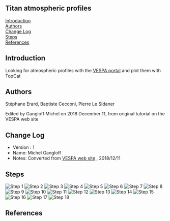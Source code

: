 ## Titan atmospheric profiles

[Introduction](#Intro)  
[Authors](#Authors)  
[Change Log](#Log)  
[Steps](#Steps)  
[References](#References)

## Introduction

Looking for atmospheric profiles with the [VESPA portal](http://vespa.obspm.fr) and plot them with TopCat

## Authors

Stéphane Erard, Baptiste Cecconi, Pierre Le Sidaner

Edited by Gangloff Michel on 2018 December 11, from original tutorial on the VESPA web site

## Change Log

* Version : 1
* Name: Michel Gangloff
* Notes: Converted from [VESPA web site](http://www.europlanet-vespa.eu/tutos.shtml) , 2018/12/11

## Steps


<img src="https://github.com/epn-vespa/tutorials/blob/draft/atmospheres/Atmospheric-profiles/img/StepOne.png" alt="Step 1"> 

<img src="https://github.com/epn-vespa/tutorials/blob/draft/atmospheres/Atmospheric-profiles/img/StepTwo.png" alt="Step 2">
<img src="https://github.com/epn-vespa/tutorials/blob/draft/atmospheres/Atmospheric-profiles/img/StepThree.png" alt="Step 3">
<img src="https://github.com/epn-vespa/tutorials/blob/draft/atmospheres/Atmospheric-profiles/img/StepFour.png" alt="Step 4">
<img src="https://github.com/epn-vespa/tutorials/blob/draft/atmospheres/Atmospheric-profiles/img/StepFive.png" alt="Step 5">
<img src="https://github.com/epn-vespa/tutorials/blob/draft/atmospheres/Atmospheric-profiles/img/StepSix.png" alt="Step 6">
<img src="https://github.com/epn-vespa/tutorials/blob/draft/atmospheres/Atmospheric-profiles/img/StepSeven.png" alt="Step 7">
<img src="https://github.com/epn-vespa/tutorials/blob/draft/atmospheres/Atmospheric-profiles/img/StepEight.png" alt="Step 8">
<img src="https://github.com/epn-vespa/tutorials/blob/draft/atmospheres/Atmospheric-profiles/img/StepNine.png" alt="Step 9">
<img src="https://github.com/epn-vespa/tutorials/blob/draft/atmospheres/Atmospheric-profiles/img/StepTen.png" alt="Step 10">
<img src="https://github.com/epn-vespa/tutorials/blob/draft/atmospheres/Atmospheric-profiles/img/StepEleven.png" alt="Step 11">
<img src="https://github.com/epn-vespa/tutorials/blob/draft/atmospheres/Atmospheric-profiles/img/StepTwelve.png" alt="Step 12">
<img src="https://github.com/epn-vespa/tutorials/blob/draft/atmospheres/Atmospheric-profiles/img/StepThirteen.png" alt="Step 13">
<img src="https://github.com/epn-vespa/tutorials/blob/draft/atmospheres/Atmospheric-profiles/img/StepFourteen.png" alt="Step 14">
<img src="https://github.com/epn-vespa/tutorials/blob/draft/atmospheres/Atmospheric-profiles/img/StepFifteen.png" alt="Step 15">
<img src="https://github.com/epn-vespa/tutorials/blob/draft/atmospheres/Atmospheric-profiles/img/StepSixteen.png" alt="Step 16">
<img src="https://github.com/epn-vespa/tutorials/blob/draft/atmospheres/Atmospheric-profiles/img/StepSeventeen.png" alt="Step 17">
<img src="https://github.com/epn-vespa/tutorials/blob/draft/atmospheres/Atmospheric-profiles/img/StepEighteen.png" alt="Step 18">


## References





